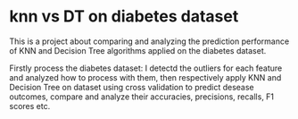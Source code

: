 # knn vs DT on diabetes dataset
This is a project about comparing and analyzing the prediction performance of KNN and Decision Tree algorithms applied on the diabetes dataset.                        

Firstly process the diabetes dataset: I detectd the outliers for each feature and analyzed how to process with them, then 
respectively apply KNN and Decision Tree on dataset using cross validation to predict desease outcomes, compare and analyze their accuracies,  precisions, recalls, F1 scores etc.
